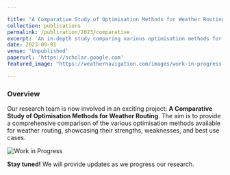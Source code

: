 ```yaml
---

title: "A Comparative Study of Optimisation Methods for Weather Routing"
collection: publications
permalink: /publication/2023/comparative
excerpt: 'An in-depth study comparing various optimisation methods for weather routing is underway.'
date: 2023-09-01
venue: 'Unpublished'
paperurl: 'https://scholar.google.com'
featured_image: "https://weathernavigation.com/images/work-in-progress.jpg"

---
```


### Overview

Our research team is now involved in an exciting project: **A Comparative Study of Optimisation Methods for Weather Routing**. The aim is to provide a comprehensive comparison of the various optimisation methods available for weather routing, showcasing their strengths, weaknesses, and best use cases.

![Work in Progress](https://weathernavigation.com/images/work-in-progress.jpg)

**Stay tuned!** We will provide updates as we progress our research.
